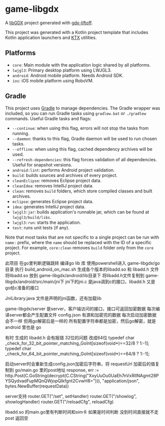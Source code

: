 # game-libgdx

A [libGDX](https://libgdx.com/) project generated with [gdx-liftoff](https://github.com/tommyettinger/gdx-liftoff).

This project was generated with a Kotlin project template that includes Kotlin application launchers and [KTX](https://libktx.github.io/) utilities.

## Platforms

- `core`: Main module with the application logic shared by all platforms.
- `lwjgl3`: Primary desktop platform using LWJGL3.
- `android`: Android mobile platform. Needs Android SDK.
- `ios`: iOS mobile platform using RoboVM.

## Gradle

This project uses [Gradle](http://gradle.org/) to manage dependencies.
The Gradle wrapper was included, so you can run Gradle tasks using `gradlew.bat` or `./gradlew` commands.
Useful Gradle tasks and flags:

- `--continue`: when using this flag, errors will not stop the tasks from running.
- `--daemon`: thanks to this flag, Gradle daemon will be used to run chosen tasks.
- `--offline`: when using this flag, cached dependency archives will be used.
- `--refresh-dependencies`: this flag forces validation of all dependencies. Useful for snapshot versions.
- `android:lint`: performs Android project validation.
- `build`: builds sources and archives of every project.
- `cleanEclipse`: removes Eclipse project data.
- `cleanIdea`: removes IntelliJ project data.
- `clean`: removes `build` folders, which store compiled classes and built archives.
- `eclipse`: generates Eclipse project data.
- `idea`: generates IntelliJ project data.
- `lwjgl3:jar`: builds application's runnable jar, which can be found at `lwjgl3/build/libs`.
- `lwjgl3:run`: starts the application.
- `test`: runs unit tests (if any).

Note that most tasks that are not specific to a single project can be run with `name:` prefix, where the `name` should be replaced with the ID of a specific project.
For example, `core:clean` removes `build` folder only from the `core` project.


此项目 在go里判断逻辑跳转
编译go lib 库
使用powershell进入 game-libgdx/go 目录
执行 build_android_on_mac.sh
生成各个版本的libadd.so 和 libadd.h 文件
将libadd.so 放到 game-libgdx/android/lib目录下
将libadd.h文件复制到 game-libgdx/android/src/main/jni下
jni下的jni.c 是java调到c的接口，libadd.h 又是go给c准备的接口

JniLibrary.java 文件是声明的jni函数，还有加载lib

game-libgdx/server 是server，客户端访问的接口，接口可返回加密数据
每次编译server都会产生配置文件 config.json 有源和加密完的数据
每次启动加密数据会不一样 但用go解密后是一样的
所有配置字符串都是加密，然后go解密，就是 android 里也是 go

有时 生成的 libadd.h 会有报错 32位的问题 改成64位
typedef char _check_for_32_bit_pointer_matching_GoInt[sizeof(void*)==32/8 ? 1:-1];
typedef char _check_for_64_bit_pointer_matching_GoInt[sizeof(void*)==64/8 ? 1:-1];


启动server时会重新生成config.json加密后字符串，将 requestUrl 加密后的值复制到 go/main.go
里的post地址
response, err := http.Post(C.GoString(decrypt(C.CString("XxyUuOu0UaEh7nVxRIINAgmt28PYSQydvadFupMQnQWjopQIkfgnt2CvwH8="))), "application/json", bytes.NewBuffer(requestData))

server支持
router.GET("/set", setHandler)
router.GET("/showlog", showlogHandler)
router.GET("/reloadCfg", reloadCfg)

libadd.so 的main.go里有判断时间和sim卡 如果是时间判断 没到时间直接就不走post 返回空
